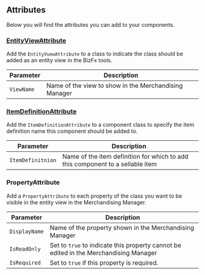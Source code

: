 ## Attributes

Below you will find the attributes you can add to your components.

### [EntityViewAttribute](#EntityViewAttribute)

Add the `EntityVuewAttribute` to a class to indicate the class should be added as an entity view in the BizFx tools.

| Parameter  | Description                                           |
| ---------- | ----------------------------------------------------- |
| `ViewName` | Name of the view to show in the Merchandising Manager |

### [ItemDefinitionAttribute](#ItemDefinitionAttribute)

Add the `ItemDefinitionAttribute` to a component class to specify the item definition name this component should be added to.

| Parameter         | Description                                                  |
| ----------------- | ------------------------------------------------------------ |
| `ItemDefinitnion` | Name of the item definition for which to add this component to a sellable item |

### PropertyAttribute

Add a `PropertyAttribute` to each property of the class you want to be visible in the entity view in the Merchandising Manager.

| Parameter     | Description                                                  |
| ------------- | ------------------------------------------------------------ |
| `DisplayName` | Name of the property shown in the Merchandising Manager      |
| `IsReadOnly`  | Set to `true` to indicate this property cannot be edited in the Merchandising Manager |
| `IsRequired`  | Set to `true` if this property is required.                  |

## 